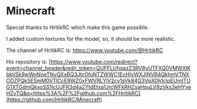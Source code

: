 # Minecraft

Special thanks to HritikRC which make this game possible.

I added custom textures for the model, so, it should be more realistic.

The channel of HritikRC is: 
https://www.youtube.com/@HritikRC

His repository is:
[https://www.youtube.com/redirect?event=channel_header&redir_token=QUFFLUhqazZ3RV8yUTFXQ0VMWXlKbktiSk9wWnNoeTNvQXxBQ3Jtc0tuNTZWWC1EcHIyWXJINVR4QkhmVTNXODZPQk5ESmM0VTlCcE9WZ0xFWVRLYlV2cy1sVk84Q3VpX0h1clpEUmtTUG1XTGdmQkxoSS1IcUJFR3d4a2YtdEtxa1JrcWFkRHZsaHpuLV8zVks3eHYyeHZvTQ&q=https%3A%2F%2Fgithub.com%2FHritikRC](https://github.com/HritikRC/Minecraft)

